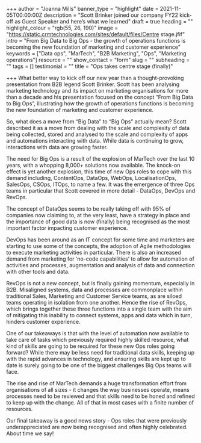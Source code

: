 +++
author = "Joanna Mills"
banner_type = "highlight"
date = 2021-11-05T00:00:00Z
description = "Scott Brinker joined our company FY22 kick-off as Guest Speaker and here’s what we learned"
draft = true
heading = ""
highlight_colour = "rgb(55, 26, 190)"
image = "https://static.crmtechnologies.com/sites/default/files/Centre stage.jfif"
intro = "From Big Data to Big Ops - the growth of operations functions is becoming the new foundation of marketing and customer experience"
keywords = ["Data ops", "MarTech", "B2B Marketing", "Ops", "Marketing operations"]
resource = ""
show_contact = "form"
slug = ""
subheading = ""
tags = []
testimonial = ""
title = "Ops takes centre stage (finally)"

+++
What better way to kick off our new year than a thought-provoking presentation from B2B legend Scott Brinker. Scott has been analysing marketing technology and its impact on marketing organisations for more than a decade and his presentation focused on the concept “From Big Data to Big Ops”, illustrating how the growth of operations functions is becoming the new foundation of marketing and customer experience.

So, what does a move from “Big Data” to “Big Ops” actually mean? Scott described it as a move from dealing with the scale and complexity of data being collected, stored and analysed to the scale and complexity of apps and automations interacting with data. While data is continuing to grow, interactions with data are growing faster.

The need for Big Ops is a result of the explosion of MarTech over the last 10 years, with a whopping 8,000+ solutions now available. The knock-on effect is yet another explosion, this time of new Ops roles to cope with this demand including, ContentOps, DataOps, WebOps, LocalisationOps, SalesOps, CSOps, ITOps, to name a few. It was the emergence of three Ops teams in particular that Scott covered in more detail - DataOps, DevOps and RevOps.

The concept of DataOps seems to be really taking off with 95% of companies now claiming to, at the very least, have a strategy in place and the importance of good data is now (finally) being recognised as the most important factor impacting customer experience.

DevOps has been around as an IT concept for some time and marketers are starting to use some of the concepts, the adoption of Agile methodologies to execute marketing activities in particular. There is also an increased demand from marketing for ‘no-code capabilities’ to allow for automation of activities and processes, augmentation and analysis of data and connection with other tools and data.

RevOps is not a new concept, but is finally gaining momentum, especially in B2B. Misaligned systems, data and processes are commonplace within traditional Sales, Marketing and Customer Service teams, as are siloed teams operating in isolation from one another. Hence the rise of RevOps, which brings together these three functions into a single team with the aim of mitigating this inability to connect systems, apps and data which in turn, hinders customer experience.

One of our takeaways is that with the level of automation now available to take care of tasks which previously required highly skilled resource, what kind of skills are going to be required for these new Ops roles going forward? While there may be less need for traditional data skills, keeping up with the rapid advances in technology, and ensuring skills are kept up to date is surely going to be one of the biggest challenges Big Ops teams will face.

The rise and rise of MarTech demands a huge transformation effort from organisations of all sizes - it changes the way businesses operate, means processes need to be reviewed and that skills need to be honed and refined to keep up with the change. All of that in most cases with a finite number of resources.

Our final takeaway is a good news story - Ops roles that were previously underappreciated are now being recognised and often highly celebrated. About time we say!
